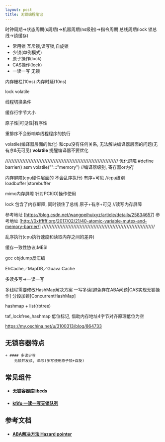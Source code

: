 ```yaml
---
layout: post
title: 无锁编程笔记
---
```


时钟周期->状态周期(s周期)->机器周期(ns级别)->指令周期
总线周期(lock 锁总线->锁缓存)

+ 常用锁 互斥锁,读写锁,自旋锁
+ 少锁(单例模式)
+ 原子操作(lock)
+ CAS操作(lock)
+ 一读一写 无锁

内存栅栏(10ns)
内存时延(10ns)

lock volatile

线程切换条件

缓存行字节大小

原子性|可见性|有序性

重排序不会影响单线程程序的执行

volatile(编译器层面的优化) 和cpu没有任何关系, 无法解决编译器层面的问题(无有序&无可见)
__volatile__ 提醒编译器不要优化

////////////////////////////////////////////////////////////////////////
优化屏障 #define barrier() asm volatile("":::"memory")      //编译器级别, 寄存器or内存

内存屏障(cpu硬件层面的 不会乱序执行) 有序+可见              //cpu级别 loadbuffer|storebuffer

mimo内存屏障 针对PCI(IO)操作使用

lock 包含了内存屏障, 同时锁住了总线 原子+有序+可见          //读写内存屏障

参考地址 [https://blog.csdn.net/wangpeihuixyz/article/details/25834657]
参考地址 [http://0xffffff.org/2017/02/21/40-atomic-variable-mutex-and-memory-barrier/]
////////////////////////////////////////////////////////////////////////

乱序执行(cpu执行速度和读取内存之间的差异)


缓存一致性协议:MESI

gcc objdump反汇编

EhCache／MapDB／Guava Cache


多读多写->一读一写

多线程需要修改HashMap解决方案
一写多读[避免存在ABA问题|CAS实现无锁操作]
分段加锁[ConcurrentHashMap]

hashmap + list(rbtree)

taf_lockfree_hashmap 低位标记, 借助内存地址4字节对齐原理低位为空

https://my.oschina.net/u/3100313/blog/864733


## 无锁容器特点
    + #### 多读少写
        无锁并发读, 单写(多写使用原子锁+自旋)

## 常见组件
+ #### [无锁容器库libcds](https://github.com/khizmax/libcds)
+ #### [kfifo 一读一写无锁队列](https://github.com/torvalds/linux/blob/master/include/linux/kfifo.h)

## 参考文档
+ #### [ABA解决方法 Hazard pointer](https://en.wikipedia.org/wiki/Hazard_pointer)

